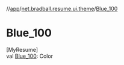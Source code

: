 //[app](../../index.md)/[net.bradball.resume.ui.theme](index.md)/[Blue_100](-blue_100.md)

# Blue_100

[MyResume]\
val [Blue_100](-blue_100.md): Color
